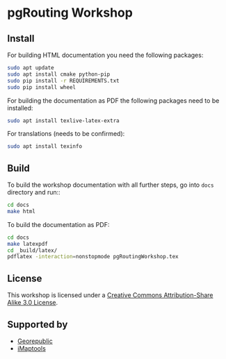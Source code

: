 # pgRouting Workshop

## Install

For building HTML documentation you need the following packages:

```bash
sudo apt update
sudo apt install cmake python-pip
sudo pip install -r REQUIREMENTS.txt
sudo pip install wheel
```

For building the documentation as PDF the following packages need to be installed:

```bash
sudo apt install texlive-latex-extra
```

For translations (needs to be confirmed):

```bash
sudo apt install texinfo
```

## Build

To build the workshop documentation with all further steps, go into `docs` directory and run::

```bash
cd docs
make html
```

To build the documentation as PDF:

```bash
cd docs
make latexpdf
cd _build/latex/
pdflatex -interaction=nonstopmode pgRoutingWorkshop.tex
```

## License

This workshop is licensed under a [Creative Commons Attribution-Share Alike 3.0 License](http://creativecommons.org/licenses/by-sa/3.0/).

## Supported by

* [Georepublic](https://georepublic.info)
* [iMaptools](http://imaptools.com)
